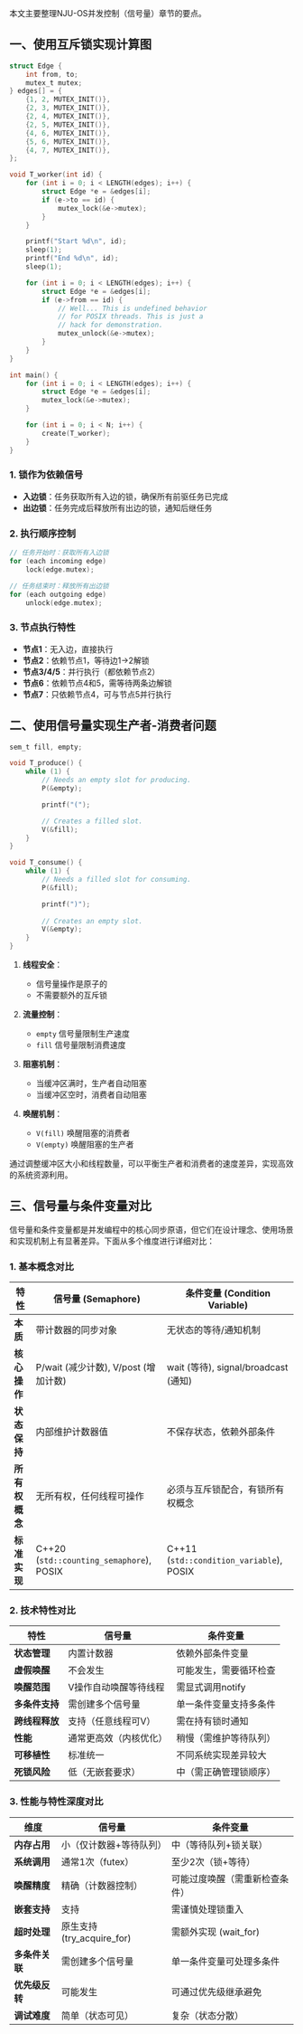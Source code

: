本文主要整理NJU-OS并发控制（信号量）章节的要点。

## 一、使用互斥锁实现计算图

```C
struct Edge {
    int from, to;
    mutex_t mutex;
} edges[] = {
    {1, 2, MUTEX_INIT()},
    {2, 3, MUTEX_INIT()},
    {2, 4, MUTEX_INIT()},
    {2, 5, MUTEX_INIT()},
    {4, 6, MUTEX_INIT()},
    {5, 6, MUTEX_INIT()},
    {4, 7, MUTEX_INIT()},
};

void T_worker(int id) {
    for (int i = 0; i < LENGTH(edges); i++) {
        struct Edge *e = &edges[i];
        if (e->to == id) {
            mutex_lock(&e->mutex);
        }
    }

    printf("Start %d\n", id);
    sleep(1);
    printf("End %d\n", id);
    sleep(1);

    for (int i = 0; i < LENGTH(edges); i++) {
        struct Edge *e = &edges[i];
        if (e->from == id) {
            // Well... This is undefined behavior
            // for POSIX threads. This is just a
            // hack for demonstration.
            mutex_unlock(&e->mutex);
        }
    }
}

int main() {
    for (int i = 0; i < LENGTH(edges); i++) {
        struct Edge *e = &edges[i];
        mutex_lock(&e->mutex);
    }

    for (int i = 0; i < N; i++) {
        create(T_worker);
    }
}
```

### 1. 锁作为依赖信号
- **入边锁**：任务获取所有入边的锁，确保所有前驱任务已完成
- **出边锁**：任务完成后释放所有出边的锁，通知后继任务

### 2. 执行顺序控制
```c
// 任务开始时：获取所有入边锁
for (each incoming edge) 
    lock(edge.mutex);

// 任务结束时：释放所有出边锁
for (each outgoing edge)
    unlock(edge.mutex);
```

### 3. 节点执行特性
- **节点1**：无入边，直接执行
- **节点2**：依赖节点1，等待边1→2解锁
- **节点3/4/5**：并行执行（都依赖节点2）
- **节点6**：依赖节点4和5，需等待两条边解锁
- **节点7**：只依赖节点4，可与节点5并行执行


## 二、使用信号量实现生产者-消费者问题

```C
sem_t fill, empty;

void T_produce() {
    while (1) {
        // Needs an empty slot for producing.
        P(&empty);

        printf("(");

        // Creates a filled slot.
        V(&fill);
    }
}

void T_consume() {
    while (1) {
        // Needs a filled slot for consuming.
        P(&fill);

        printf(")");
        
        // Creates an empty slot.
        V(&empty);
    }
}
```

1. **线程安全**：
   - 信号量操作是原子的
   - 不需要额外的互斥锁

2. **流量控制**：
   - `empty` 信号量限制生产速度
   - `fill` 信号量限制消费速度

3. **阻塞机制**：
   - 当缓冲区满时，生产者自动阻塞
   - 当缓冲区空时，消费者自动阻塞

4. **唤醒机制**：
   - `V(fill)` 唤醒阻塞的消费者
   - `V(empty)` 唤醒阻塞的生产者

通过调整缓冲区大小和线程数量，可以平衡生产者和消费者的速度差异，实现高效的系统资源利用。

## 三、信号量与条件变量对比

信号量和条件变量都是并发编程中的核心同步原语，但它们在设计理念、使用场景和实现机制上有显著差异。下面从多个维度进行详细对比：

### 1. 基本概念对比

| **特性**         | **信号量 (Semaphore)**                          | **条件变量 (Condition Variable)**               |
|------------------|------------------------------------------------|-----------------------------------------------|
| **本质**         | 带计数器的同步对象                             | 无状态的等待/通知机制                          |
| **核心操作**     | P/wait (减少计数), V/post (增加计数)           | wait (等待), signal/broadcast (通知)           |
| **状态保持**     | 内部维护计数器值                               | 不保存状态，依赖外部条件                       |
| **所有权概念**   | 无所有权，任何线程可操作                       | 必须与互斥锁配合，有锁所有权概念               |
| **标准实现**     | C++20 (`std::counting_semaphore`), POSIX       | C++11 (`std::condition_variable`), POSIX       |

### 2. 技术特性对比

| **特性**         | **信号量**                     | **条件变量**                     |
|------------------|--------------------------------|----------------------------------|
| **状态管理**     | 内置计数器                     | 依赖外部条件变量                 |
| **虚假唤醒**     | 不会发生                       | 可能发生，需要循环检查           |
| **唤醒范围**     | V操作自动唤醒等待线程          | 需显式调用notify                 |
| **多条件支持**   | 需创建多个信号量               | 单一条件变量支持多条件           |
| **跨线程释放**   | 支持（任意线程可V）            | 需在持有锁时通知                 |
| **性能**         | 通常更高效（内核优化）         | 稍慢（需维护等待队列）           |
| **可移植性**     | 标准统一                       | 不同系统实现差异较大             |
| **死锁风险**     | 低（无嵌套要求）               | 中（需正确管理锁顺序）           |

### 3. 性能与特性深度对比

| **维度**         | **信号量**                                     | **条件变量**                                   |
|------------------|-----------------------------------------------|-----------------------------------------------|
| **内存占用**     | 小（仅计数器+等待队列）                       | 中（等待队列+锁关联）                         |
| **系统调用**     | 通常1次（futex）                              | 至少2次（锁+等待）                            |
| **唤醒精度**     | 精确（计数器控制）                            | 可能过度唤醒（需重新检查条件）                |
| **嵌套支持**     | 支持                                          | 需谨慎处理锁重入                              |
| **超时处理**     | 原生支持 (try_acquire_for)                    | 需额外实现 (wait_for)                         |
| **多条件关联**   | 需创建多个信号量                              | 单一条件变量可处理多条件                      |
| **优先级反转**   | 可能发生                                      | 可通过优先级继承避免                          |
| **调试难度**     | 简单（状态可见）                              | 复杂（状态分散）                              |